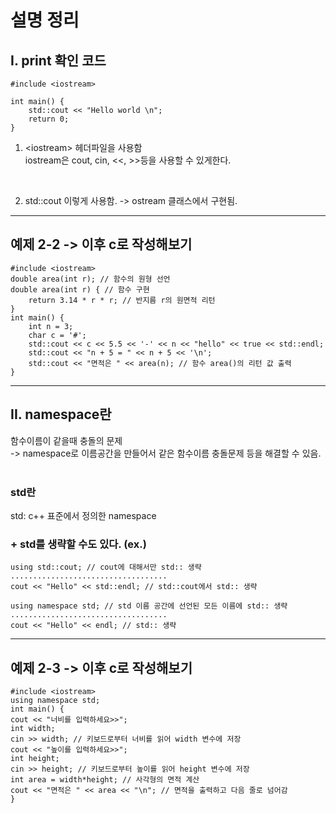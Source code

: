 설명 정리
=============

I. print 확인 코드
-------------

<pre><code>#include &lt;iostream&gt;

int main() {
	std::cout << "Hello world \n";
	return 0;
}
</code></pre>

1. &lt;iostream&gt; 헤더파일을 사용함 <br>
iostream은 cout, cin, <<, >>등을 사용할 수 있게한다.
<br>


2. std::cout 이렇게 사용함. -> ostream 클래스에서 구현됨.
---
예제 2-2 -> 이후 c로 작성해보기
-------------

<pre><code>#include &lt;iostream&gt;
double area(int r); // 함수의 원형 선언
double area(int r) { // 함수 구현
	return 3.14 * r * r; // 반지름 r의 원면적 리턴
}
int main() {
	int n = 3;
	char c = '#';
	std::cout << c << 5.5 << '-' << n << "hello" << true << std::endl;
	std::cout << "n + 5 = " << n + 5 << '\n';
	std::cout << "면적은 " << area(n); // 함수 area()의 리턴 값 출력
}
</code></pre>

----------------------
 II. namespace란
-------------
함수이름이 같을때 충돌의 문제<br>
-> namespace로 이름공간을 만들어서 같은 함수이름 충돌문제 등을 해결할 수 있음.
<br>
<br>

### std란
std: c++ 표준에서 정의한 namespace

### + std를 생략할 수도 있다. (ex.)
 <pre><code>using std::cout; // cout에 대해서만 std:: 생략
...................................
cout << "Hello" << std::endl; // std::cout에서 std:: 생략
</code></pre>
<pre><code>using namespace std; // std 이름 공간에 선언된 모든 이름에 std:: 생략
...................................
cout << "Hello" << endl; // std:: 생략
</code></pre>

----
예제 2-3 -> 이후 c로 작성해보기
-------------

<pre><code>#include &lt;iostream&gt;
using namespace std;
int main() {
cout << "너비를 입력하세요>>";
int width;
cin >> width; // 키보드로부터 너비를 읽어 width 변수에 저장
cout << "높이를 입력하세요>>";
int height;
cin >> height; // 키보드로부터 높이를 읽어 height 변수에 저장
int area = width*height; // 사각형의 면적 계산
cout << "면적은 " << area << "\n"; // 면적을 출력하고 다음 줄로 넘어감
} 
</code></pre>